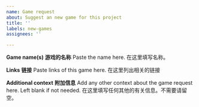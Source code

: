 ```yaml
---
name: Game request
about: Suggest an new game for this project
title: ''
labels: new-games
assignees: ''

---
```


**Game name(s)**
**游戏的名称**
Paste the name here.
在这里填写名称。

**Links**
**链接**
Paste links of this game here.
在这里列出相关的链接

**Additional context**
**附加信息**
Add any other context about the game request here. Left blank if not needed.
在这里填写任何其他的有关信息。不需要请留空。
